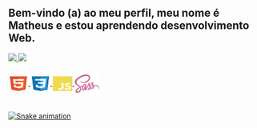 ## Bem-vindo (a) ao meu perfil, meu nome é Matheus e estou aprendendo desenvolvimento Web.

<div>
  <a href="https://github.com/Matheus-Ferreira-Dev">
  <img height="180em" src="https://github-readme-stats.vercel.app/api?username=Matheus-ferreira-Dev&show_icons=true&theme=tokyonight&include_all_commits=true&count_private=true"/>
  <img height="180em" src="https://github-readme-stats.vercel.app/api/top-langs/?username=Matheus-ferreira-dev&layout=compact&langs_count=6&theme=dark"/>
</div>
<div style="display: inline_block"><br>
  <img align="center" alt="HTML" height="30" width="40" src="https://raw.githubusercontent.com/devicons/devicon/master/icons/html5/html5-original.svg">
  <img align="center" alt="CSS" height="30" width="40" src="https://raw.githubusercontent.com/devicons/devicon/master/icons/css3/css3-original.svg">
  <img align="center" alt="Js" height="30" width="40" src="https://raw.githubusercontent.com/devicons/devicon/master/icons/javascript/javascript-plain.svg">
   <img align="center" alt="Sass" height="50" width="50" src="https://raw.githubusercontent.com/devicons/devicon/master/icons/sass/sass-original.svg">
</div>
 
 <br>
 

 
<div> 
  
 
  ![Snake animation](https://github.com/Matheus-ferreira-dev/Matheus-ferreira-dev/blob/output/github-contribution-grid-snake.svg)

</div>
